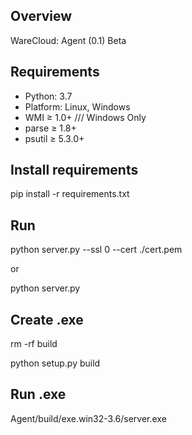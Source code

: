 ## Overview

WareCloud: Agent (0.1) Beta

## Requirements

+ Python: 3.7
+ Platform: Linux, Windows
+ WMI ≥ 1.0+ /// Windows Only
+ parse ≥ 1.8+
+ psutil ≥ 5.3.0+

## Install requirements
pip install -r requirements.txt

## Run

python server.py --ssl 0 --cert ./cert.pem

or

python server.py

## Create .exe

rm -rf build

python setup.py build

## Run .exe

Agent/build/exe.win32-3.6/server.exe

